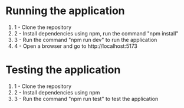 
# Running the application

<ol>
<li>1 - Clone the repository</li> 
<li>2 - Install dependencies using npm, run the command "npm install"</li> 
<li>3 - Run the command "npm run dev" to run the application</li> 
<li>4 - Open a browser and go to http://localhost:5173</li> 
</ol>

# Testing the application

<ol>
<li>1 - Clone the repository</li> 
<li>2 - Install dependencies using npm</li> 
<li>3 - Run the command "npm run test" to test the application</li> 
</ol>